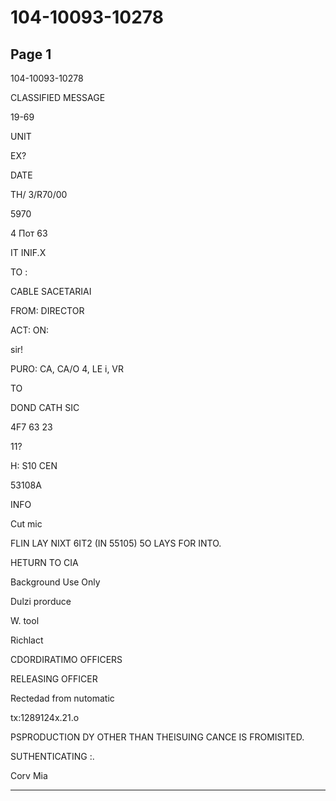 # 104-10093-10278

## Page 1

104-10093-10278

CLASSIFIED MESSAGE

19-69

UNIT

EX?

DATE

TH/ 3/R70/00

5970

4 Пот 63

IT INIF.X

TO :

CABLE SACETARIAI

FROM: DIRECTOR

ACT: ON:

sir!

PURO: CA, CA/O 4, LE i, VR

TO

DOND CATH SIC

4F7 63 23

11?

H: S10 CEN

53108A

INFO

Cut mic

FLIN LAY NIXT 6IT2 (IN 55105) 5O LAYS FOR INTO.

HETURN TO CIA

Background Use Only

Dulzi prorduce

W. tool

Richlact

CDORDIRATIMO OFFICERS

RELEASING OFFICER

Rectedad from nutomatic

tx:1289124x.21.o

PSPRODUCTION DY OTHER THAN THEISUING CANCE IS FROMISITED.

SUTHENTICATING :.

Corv Mia

---

